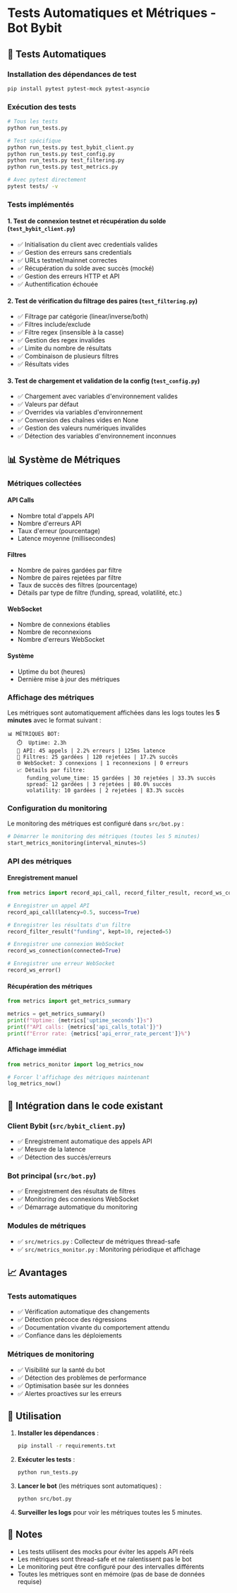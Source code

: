 # Tests Automatiques et Métriques - Bot Bybit

## 🧪 Tests Automatiques

### Installation des dépendances de test

```bash
pip install pytest pytest-mock pytest-asyncio
```

### Exécution des tests

```bash
# Tous les tests
python run_tests.py

# Test spécifique
python run_tests.py test_bybit_client.py
python run_tests.py test_config.py
python run_tests.py test_filtering.py
python run_tests.py test_metrics.py

# Avec pytest directement
pytest tests/ -v
```

### Tests implémentés

#### 1. **Test de connexion testnet et récupération du solde** (`test_bybit_client.py`)
- ✅ Initialisation du client avec credentials valides
- ✅ Gestion des erreurs sans credentials
- ✅ URLs testnet/mainnet correctes
- ✅ Récupération du solde avec succès (mocké)
- ✅ Gestion des erreurs HTTP et API
- ✅ Authentification échouée

#### 2. **Test de vérification du filtrage des paires** (`test_filtering.py`)
- ✅ Filtrage par catégorie (linear/inverse/both)
- ✅ Filtres include/exclude
- ✅ Filtre regex (insensible à la casse)
- ✅ Gestion des regex invalides
- ✅ Limite du nombre de résultats
- ✅ Combinaison de plusieurs filtres
- ✅ Résultats vides

#### 3. **Test de chargement et validation de la config** (`test_config.py`)
- ✅ Chargement avec variables d'environnement valides
- ✅ Valeurs par défaut
- ✅ Overrides via variables d'environnement
- ✅ Conversion des chaînes vides en None
- ✅ Gestion des valeurs numériques invalides
- ✅ Détection des variables d'environnement inconnues

## 📊 Système de Métriques

### Métriques collectées

#### **API Calls**
- Nombre total d'appels API
- Nombre d'erreurs API
- Taux d'erreur (pourcentage)
- Latence moyenne (millisecondes)

#### **Filtres**
- Nombre de paires gardées par filtre
- Nombre de paires rejetées par filtre
- Taux de succès des filtres (pourcentage)
- Détails par type de filtre (funding, spread, volatilité, etc.)

#### **WebSocket**
- Nombre de connexions établies
- Nombre de reconnexions
- Nombre d'erreurs WebSocket

#### **Système**
- Uptime du bot (heures)
- Dernière mise à jour des métriques

### Affichage des métriques

Les métriques sont automatiquement affichées dans les logs toutes les **5 minutes** avec le format suivant :

```
📊 MÉTRIQUES BOT:
   ⏱️  Uptime: 2.3h
   🔌 API: 45 appels | 2.2% erreurs | 125ms latence
   🎯 Filtres: 25 gardées | 120 rejetées | 17.2% succès
   🌐 WebSocket: 3 connexions | 1 reconnexions | 0 erreurs
   📈 Détails par filtre:
      funding_volume_time: 15 gardées | 30 rejetées | 33.3% succès
      spread: 12 gardées | 3 rejetées | 80.0% succès
      volatility: 10 gardées | 2 rejetées | 83.3% succès
```

### Configuration du monitoring

Le monitoring des métriques est configuré dans `src/bot.py` :

```python
# Démarrer le monitoring des métriques (toutes les 5 minutes)
start_metrics_monitoring(interval_minutes=5)
```

### API des métriques

#### Enregistrement manuel
```python
from metrics import record_api_call, record_filter_result, record_ws_connection, record_ws_error

# Enregistrer un appel API
record_api_call(latency=0.5, success=True)

# Enregistrer les résultats d'un filtre
record_filter_result("funding", kept=10, rejected=5)

# Enregistrer une connexion WebSocket
record_ws_connection(connected=True)

# Enregistrer une erreur WebSocket
record_ws_error()
```

#### Récupération des métriques
```python
from metrics import get_metrics_summary

metrics = get_metrics_summary()
print(f"Uptime: {metrics['uptime_seconds']}s")
print(f"API calls: {metrics['api_calls_total']}")
print(f"Error rate: {metrics['api_error_rate_percent']}%")
```

#### Affichage immédiat
```python
from metrics_monitor import log_metrics_now

# Forcer l'affichage des métriques maintenant
log_metrics_now()
```

## 🔧 Intégration dans le code existant

### Client Bybit (`src/bybit_client.py`)
- ✅ Enregistrement automatique des appels API
- ✅ Mesure de la latence
- ✅ Détection des succès/erreurs

### Bot principal (`src/bot.py`)
- ✅ Enregistrement des résultats de filtres
- ✅ Monitoring des connexions WebSocket
- ✅ Démarrage automatique du monitoring

### Modules de métriques
- ✅ `src/metrics.py` : Collecteur de métriques thread-safe
- ✅ `src/metrics_monitor.py` : Monitoring périodique et affichage

## 📈 Avantages

### **Tests automatiques**
- ✅ Vérification automatique des changements
- ✅ Détection précoce des régressions
- ✅ Documentation vivante du comportement attendu
- ✅ Confiance dans les déploiements

### **Métriques de monitoring**
- ✅ Visibilité sur la santé du bot
- ✅ Détection des problèmes de performance
- ✅ Optimisation basée sur les données
- ✅ Alertes proactives sur les erreurs

## 🚀 Utilisation

1. **Installer les dépendances** :
   ```bash
   pip install -r requirements.txt
   ```

2. **Exécuter les tests** :
   ```bash
   python run_tests.py
   ```

3. **Lancer le bot** (les métriques sont automatiques) :
   ```bash
   python src/bot.py
   ```

4. **Surveiller les logs** pour voir les métriques toutes les 5 minutes.

## 📝 Notes

- Les tests utilisent des mocks pour éviter les appels API réels
- Les métriques sont thread-safe et ne ralentissent pas le bot
- Le monitoring peut être configuré pour des intervalles différents
- Toutes les métriques sont en mémoire (pas de base de données requise)
